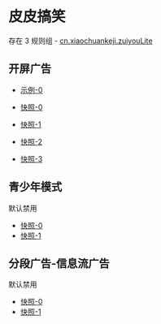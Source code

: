 # 皮皮搞笑

存在 3 规则组 - [cn.xiaochuankeji.zuiyouLite](/src/apps/cn.xiaochuankeji.zuiyouLite.ts)

## 开屏广告

- [示例-0](https://m.gkd.li/57941037/485963ab-07b1-412a-a932-badc50cb2688)

- [快照-0](https://i.gkd.li/i/12745084)
- [快照-1](https://i.gkd.li/i/12745095)
- [快照-2](https://i.gkd.li/i/13387320)
- [快照-3](https://i.gkd.li/i/13399391)

## 青少年模式

默认禁用

- [快照-0](https://i.gkd.li/i/12745083)
- [快照-1](https://i.gkd.li/i/13446652)

## 分段广告-信息流广告

默认禁用

- [快照-0](https://i.gkd.li/i/13387116)
- [快照-1](https://i.gkd.li/i/13387155)
